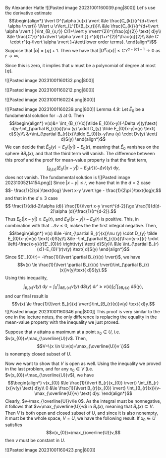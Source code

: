 By Alexander Hatle
![[Pasted image 20231001160039.png|800]]
Let's use the derivative estimate
$$\begin{align*}
\lvert D^{\alpha }u(x) \rvert &\le \frac{C_{k}}{r^{d+\lvert \alpha  \rvert}} \lVert u \rVert_{L^{1}(B_{x,r})}\\
&\le \frac{C_{k}}{r^{d+\lvert \alpha \rvert } }\int_{B_{x,r}} C(1+\lvert y \rvert^{2})^{\frac{q}{2}} \text{ d}y\\
	&\le  \frac{C'}{r^{d+\lvert \alpha \rvert }} r^{d}(1+r^{2})^\frac{q}{2}\\
&\le C' \cdot r^{q-\lvert \alpha  \rvert }+\text{lower order terms}.
\end{align*}$$
Suppose that $\lvert \alpha  \rvert=\lfloor q \rfloor+1$. Then we have that $\lvert D^{\alpha }u(x) \rvert \le C'r^{q-\lfloor q \rfloor -1}\to0$ as $r\to \infty$. 

Since this is zero, it implies that $u$ must be a polynomial of degree at most $\lfloor q \rfloor$. 

![[Pasted image 20231001160132.png|800]]

![[Pasted image 20231001160212.png|800]]


![[Pasted image 20231001160224.png|800]]

![[Pasted image 20231001160239.png|800]]
Lemma 4.9:
Let $\tilde E_{0}$ be a fundamental solution for $-\Delta$ at 0. Then 
$$\begin{align*}
v(x)&= \int_{B_{r}(x)}\tilde E_{0}(x-y)(-\Delta v)(y)\text{ d}y-\int_{\partial B_{r}(x)}\nu (y) \cdot D_{y} \tilde E_{0}(x-y)v(y) \text{ d}S(y)\\
&+\int_{\partial B_{r}(x)}\tilde E_{0}(x-y)\nu (y) \cdot Dv(y) \text{ d}S(y)
\end{align*}$$
We can decide that $\tilde E_{0}(y)=E_{0}(\lvert y \rvert)-E_{0}(r)$, meaning that $\tilde E_{0}$ vanishes on the sphere $\partial B_{r}(x)$, and that the third term will vanish. The difference between this proof and the proof for mean-value property is that the first term,
$$\int_{B_{r}(x)} (E_{0}(\lvert x-y \rvert) -E_{0}(r))(-\Delta v)(y) \text{ d}y,$$
does not vanish.
The fundamental solution is
![[Pasted image 20231005214154.png]]
Since $\lvert x-y \rvert \le r$, we have that in the $d=2$ case
$$- \frac{1}{2\pi }\text{log} \lvert x-y \rvert \ge - \frac{1}{2\pi }\text{log}r,$$
and that in the $d \ge 3$ case
$$ \frac{1}{d(d-2)\alpha (d)} \frac{1}{\lvert x-y \rvert^{d-2}}\ge \frac{1}{d(d-2)\alpha (d)}\frac{1}{r^{d-2}}.$$
Thus $E_{0}(\lvert x-y \rvert)\ge E_{0}(r)$, and $E_{0}(\lvert x-y \rvert)-E_{0}(r)$ is positive. This, in combination with that $-\Delta v \le 0$, makes the the first integral negative. Then,
$$\begin{align*}
v(x) &\le -\int_{\partial B_{r}(x)}\nu (y) \cdot D_{y} \tilde E_{0}(x-y)v(y) \text{ d}S(y)\\
		&\le -\int_{\partial B_{r}(x)}\frac{y-x}{r} \cdot \left(-\frac{x-y}{r}E'_{0}(r) \right)v(y) \text{ d}S(y)\\
&\le \int_{\partial B_{r}(x)}-E_{0}'(r)v(y) \text{ d}S(y)
\end{align*}$$
Since $E'_{0}(r)= -\frac{1}{\lvert \partial B_{r}(x) \rvert}$, we have
$$v(x) \le \frac{1}{\lvert \partial B_{r}(x) \rvert}\int_{\partial B_{r}(x)}v(y)\text{ d}S(y).$$
Using this inequality,
$$\int_{B_{r}(x)}v(y) \text{ d}y=\int_{0}^{r}\int_{\partial B_{r'}(x)} v(y) \text{ d}S(y) \text{ d}r'\ge v(x)\int_{0}^{r}\int_{\partial B_{r'}(x)} \text{ d}S(y),$$
and our final result is
$$v(x) \le \frac{1}{\lvert B_{r}(x) \rvert}\int_{B_{r}(x)}v(y) \text{ d}y.$$
![[Pasted image 20231001160346.png|800]]
This proof is very similar to the one in the lecture notes, the only difference is replacing the equality in the mean-value property with the inequality we just proved.

Suppose that $v$ attains a maximum at a point $x_{0}\in U$, i.e. $v(x_{0})=\max_{\overline{U}}v$. 
Then,
$$V=\{x \in U:v(x)=\max_{\overline{U}}v \}$$
is nonempty closed subset of $U$. 

Now we want to show that $V$ is open as well. Using the inequality we proved in the last problem, and for any $x_{0}\in V$ (i.e. $v(x_{0})=\max_{\overline{U}}v$), we have
$$\begin{align*}
v(x_{0}) &\le \frac{1}{\lvert B_{r}(x_{0}) \rvert} \int_{B_{r}(x)}v(y) \text{ d}y\\
0 &\le \frac{1}{\lvert  B_{r}(x_{0}) \rvert} \int_{B_{r}(x)}(v-\max_{\overline{U}}v) \text{ d}y.
\end{align*}$$
Clearly, $v-\max_{\overline{U}}v\le 0$. As the integral must be nonnegative, it follows that $v=\max_{\overline{U}}v$ in $B_{r}(x)$, meaning that $B_{r}(x)\subseteq V$. Then $V$ is both open and closed subset of $U$, and since it is also nonempty, it must be the whole space, $V=U$, we have the following result. 
If $x_{0} \in U$ satisfies
$$v(x_{0})=\max_{\overline{U}}v,$$
then $v$ must be constant in $U$.


![[Pasted image 20231001160423.png|800]]